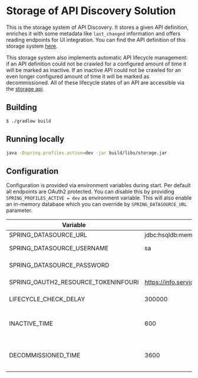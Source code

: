 # Storage of API Discovery Solution

This is the storage system of API Discovery. It stores a given API definition, enriches it
with some metadata like `last_changed` information and offers reading endpoints for UI integration.
You can find the API definition of this storage system [here](src/main/resources/api/storage-api.yaml).

This storage system also implements automatic API lifecycle management: if an API definition could
not be crawled for a configured amount of time it will be marked as inactive. If an inactive API
could not be crawled for an even longer configured amount of time it will be marked as decommissioned.
All of these lifecycle states of an API are accessible via the [storage api](src/main/resources/api/storage-api.yaml).


## Building

    $ ./gradlew build


## Running locally

```bash
java -Dspring.profiles.active=dev -jar build/libs/storage.jar
```

## Configuration

Configuration is provided via environment variables during start. Per default all endpoints are OAuth2 protected.
You can disable this by providing `SPRING_PROFILES_ACTIVE = dev` as environment variable. This will also enable
an in-memory database which you can override by `SPRING_DATASOURCE_URL` parameter.

Variable                            | Default                                     | Description
----------------------------------- | ------------------------------------------- | -----------
SPRING_DATASOURCE_URL               | jdbc:hsqldb:mem:storage;sql.syntax_pgs=true | Database URL
SPRING_DATASOURCE_USERNAME          | sa                                          | Database Username
SPRING_DATASOURCE_PASSWORD          |                                             | Database User Password
SPRING_OAUTH2_RESOURCE_TOKENINFOURI | https://info.services.auth.zalando.com/oauth2/tokeninfo | OAuth2 Token Info endpoint
LIFECYCLE_CHECK_DELAY               | 300000                                      | Interval of crawling in ms
INACTIVE_TIME                       | 600                                         | Seconds after an active API is marked as inactive
DECOMMISSIONED_TIME                 | 3600                                        | Seconds after an inactive API is marked as decomissioned
